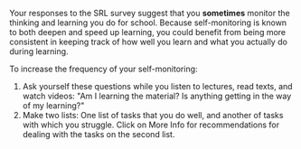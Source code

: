 Your responses to the SRL survey suggest that you **sometimes** monitor the thinking and learning you do for school. Because self-monitoring is known to both deepen and speed up learning, you could benefit from being more consistent in keeping track of how well you learn and what you actually do during learning.  

To increase the frequency of your self-monitoring:   

1.	Ask yourself these questions while you listen to lectures, read texts, and watch videos: "Am I learning the material? Is anything getting in the way of my learning?"
2.	Make two lists: One list of tasks that you do well, and another of tasks with which you struggle. Click on More Info for recommendations for dealing with the tasks on the second list.
